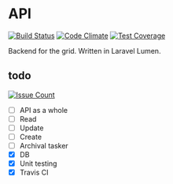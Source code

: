 # API
[![Build Status](https://travis-ci.org/weathergrid/api.svg?branch=develop)](https://travis-ci.org/weathergrid/api) [![Code Climate](https://codeclimate.com/github/weathergrid/api/badges/gpa.svg)](https://codeclimate.com/github/weathergrid/api) [![Test Coverage](https://codeclimate.com/github/weathergrid/api/badges/coverage.svg)](https://codeclimate.com/github/weathergrid/api/coverage) 

Backend for the grid. Written in Laravel Lumen.

## todo
[![Issue Count](https://codeclimate.com/github/weathergrid/api/badges/issue_count.svg)](https://codeclimate.com/github/weathergrid/api)

- [ ] API as a whole
- [ ] Read
- [ ] Update
- [ ] Create
- [ ] Archival tasker
- [x] DB
- [x] Unit testing
- [x] Travis CI
